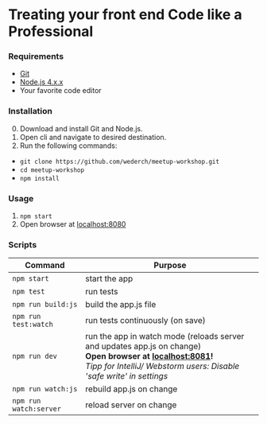 # Treating your front end Code like a Professional

### Requirements
* [Git](https://git-scm.com/downloads)
* [Node.js 4.x.x](https://nodejs.org/en/)
* Your favorite code editor

### Installation
0. Download and install Git and Node.js.
1. Open cli and navigate to desired destination.
2. Run the following commands:
 * ```git clone https://github.com/wederch/meetup-workshop.git```
 * ```cd meetup-workshop```
 * ```npm install```

### Usage
1. ```npm start```
2. Open browser at [localhost:8080](http://localhost:8080)

### Scripts
Command | Purpose
---|---
```npm start``` | start the app
```npm test``` | run tests
```npm run build:js``` | build the app.js file
```npm run test:watch``` | run tests continuously (on save)
```npm run dev``` | run the app in watch mode (reloads server and updates app.js on change)<br> __Open browser at [localhost:8081](http://localhost:8081)!__<br>*Tipp for IntelliJ/ Webstorm users: Disable 'safe write' in settings*
```npm run watch:js``` | rebuild app.js on change
```npm run watch:server``` | reload server on change
